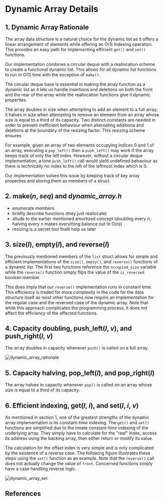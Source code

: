 # Dynamic Array Details
## 1. Dynamic Array Rationale

The array data structure is a natural choice for the dynamic list as it offers a linear arrangement of elements while offering an O(1) indexing operation. This provides an easy path for implementing efficient `get()` and `set()` functions.

Our implementation combines a circular deque with a reallocation scheme to create a functional dynamic list. This allows for all dynamic list functions to run in O(1) time with the exception of `make()`.

The circular deque base is essential in making the array function as a dynamic list as it lets us handle insertions and deletions on both the front and the rear of the array while the reallocation functions give it dynamic properties. 

The array doubles in size when attempting to add an element to a full array; it halves in size when attempting to remove an element from an array whose size is equal to a third of its capacity. Two distinct constants are needed in order to prevent inefficient behaviour when alternating additions and deletions at the boundary of the resizing factor. This resizing scheme ensures 

For example, given an array of two elements occupying indices 0 and 1 of an array, executing a `pop_left()` then a `push_left()` may work if the array keeps track of only the left index. However, without a circular deque implementation, a lone `push_left()` call would yield undefined behaviour as there is technically no index to the left of the leftmost index which is 0.

Our implementation solves this issue by keeping track of key array properties and storing them as members of a struct.

## 2. make(*n*, *seq*) and *dynamic_array.h* 
  - enumerate members
  - briefly describe functions (they just reallocate)
  -   allude to the earlier mentioned amortized concept (doubling every n, halving every n makes everything balance out to O(n))
  - resizing is a secret tool thatll help us later

## 3. size(*l*), empty(*l*), and reverse(*l*)
The previously mentioned members of the `list` struct allows for simple and efficient implementations of the `size()`, `empty()`, and `reverse()` functions of a dynamic list. The first two functions reference the `occupied_size` variable while the `reverse()` function simply flips the value of the `is_reversed` boolean member.

This does imply that our `reverse()` implementation runs in constant time. This efficiency is traded for more complexity in the code for the data structure itself as most other functions now require an implementation for the regular case and the reversed case of the dynamic array. Note that while this approach complicates the programming process, it does not affect the efficiency of the affected functions.

## 4. Capacity doubling, push_left(*l*, *v*), and push_right(*l*, *v*)
The array doubles in capacity whenever `push()` is called on a full array.

![dynamic_array_rationale](https://github.com/user-attachments/assets/56b97669-ce63-4ff4-9d7c-5a6c80c4a811)



## 5. Capacity halving, pop_left(*l*), and pop_right(*l*)
The array halves in capacity whenever `pop()` is called on an array whose size is equal to a third of its capacity.

## 6. Efficient indexing, get(*l*, *i*), and set(*l*, *i*, *v*)
As mentioned in section 1, one of the greatest strengths of the dynamic array implementation is its constant-time indexing. The `get()` and `set()` functions are simplified due to the innate constant-time indexing of the underlying array. They simply have to calculate for the "real" index, access its address using the backing array, then either return or modify its value.

The calculation for the offset index is very simple and is only complicated by the existence of a reverse case. The following figure illustrates these steps using the `set()` function as an example. Note that the `reverse()` call does not actually change the value of `front`. Concerned functions simply have a case handling reverse logic.

![dynamic_array_set](https://github.com/user-attachments/assets/34134746-afa7-4f13-8fd0-e62956289b43)



## References
